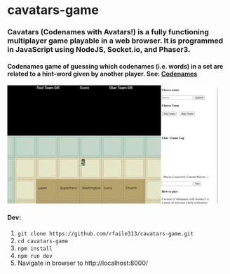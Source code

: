 # cavatars-game

### Cavatars (Codenames with Avatars!) is a fully functioning multiplayer game playable in a web browser. It is programmed in JavaScript using NodeJS, Socket.io, and Phaser3.

#### Codenames game of guessing which codenames (i.e. words) in a set are related to a hint-word given by another player. See: [Codenames](https://en.wikipedia.org/wiki/Codenames_(board_game))

![gameplay](client/assets/gameplay.gif)

#### Dev:

1. `git clone https://github.com/rfaile313/cavatars-game.git`
2. `cd cavatars-game`
3. `npm install`
4. `npm run dev`
5. Navigate in browser to http://localhost:8000/